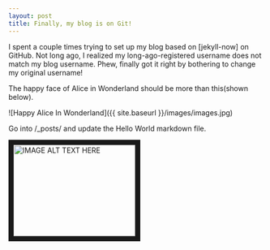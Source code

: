 ```yaml
---
layout: post
title: Finally, my blog is on Git!
---
```


I spent a couple times trying to set up my blog based on [jekyll-now] on GitHub. Not long ago, I realized my long-ago-registered username does not match my blog username. Phew, finally got it right by bothering to change my original username!

The happy face of Alice in Wonderland should be more than this(shown below).

![Happy Alice In Wonderland]({{ site.baseurl }}/images/images.jpg)

Go into /_posts/ and update the Hello World markdown file. 


<a href="https://www.youtube.com/watch?v=kv5wNdLEfcM" target="_blank"><img src="http://img.youtube.com/vi/YOUTUBE_VIDEO_ID_HERE/0.jpg" 
alt="IMAGE ALT TEXT HERE" width="240" height="180" border="10" /></a>
